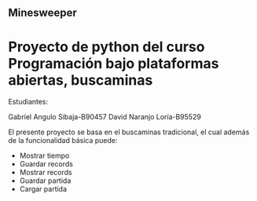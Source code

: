 ## Minesweeper
# Proyecto de python del curso Programación bajo plataformas abiertas, buscaminas
 Estudiantes:
 
 
 Gabriel Angulo Sibaja-B90457
 David Naranjo Loría-B95529



El presente proyecto se basa en el buscaminas tradicional, el cual además de la funcionalidad básica puede:


- Mostrar tiempo
- Guardar records
- Mostrar records
- Guardar partida
- Cargar partida
